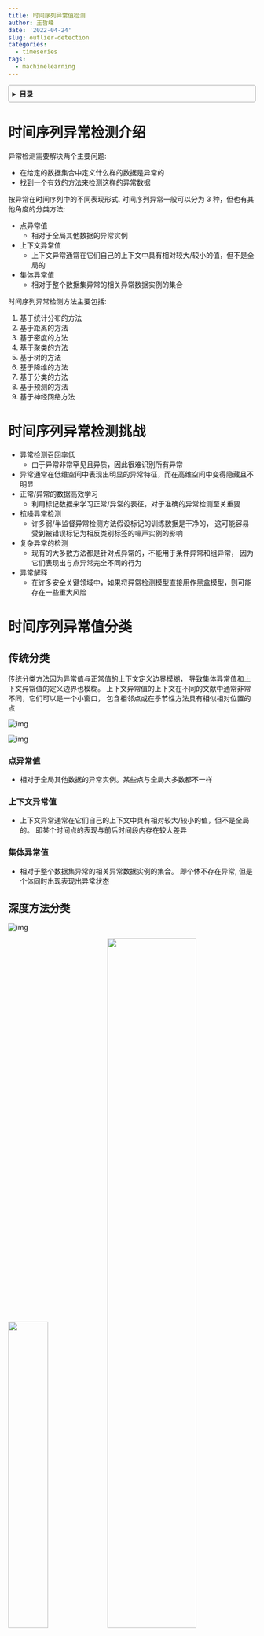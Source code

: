 ```yaml
---
title: 时间序列异常值检测
author: 王哲峰
date: '2022-04-24'
slug: outlier-detection
categories:
  - timeseries
tags:
  - machinelearning
---
```


<style>
details {
    border: 1px solid #aaa;
    border-radius: 4px;
    padding: .5em .5em 0;
}
summary {
    font-weight: bold;
    margin: -.5em -.5em 0;
    padding: .5em;
}
details[open] {
    padding: .5em;
}
details[open] summary {
    border-bottom: 1px solid #aaa;
    margin-bottom: .5em;
}
</style>

<details><summary>目录</summary><p>

- [时间序列异常检测介绍](#时间序列异常检测介绍)
- [时间序列异常检测挑战](#时间序列异常检测挑战)
- [时间序列异常值分类](#时间序列异常值分类)
  - [传统分类](#传统分类)
    - [点异常值](#点异常值)
    - [上下文异常值](#上下文异常值)
    - [集体异常值](#集体异常值)
  - [深度方法分类](#深度方法分类)
    - [点(Point)异常值](#点point异常值)
    - [模式(Pattern)异常值](#模式pattern异常值)
- [时间序列异常检测方法](#时间序列异常检测方法)
  - [基于统计分布的方法](#基于统计分布的方法)
    - [3-sigma](#3-sigma)
    - [Z-score](#z-score)
    - [boxplot](#boxplot)
    - [Grubbs 检验](#grubbs-检验)
  - [基于距离的方法](#基于距离的方法)
    - [KNN](#knn)
  - [基于密度的方法](#基于密度的方法)
    - [Local Outlier Factor(LOF)](#local-outlier-factorlof)
    - [Connectivity-Based Outlier Factor(COF)](#connectivity-based-outlier-factorcof)
    - [Stochastic Outlier Selection(SOS)](#stochastic-outlier-selectionsos)
  - [基于聚类的方法](#基于聚类的方法)
    - [K-means 聚类](#k-means-聚类)
    - [DBSCAN](#dbscan)
    - [GMM](#gmm)
  - [基于树的方法](#基于树的方法)
    - [Isolation Forest 孤立森林](#isolation-forest-孤立森林)
    - [RRCF](#rrcf)
  - [基于降维的方法](#基于降维的方法)
    - [PCA](#pca)
    - [AutoEncoder](#autoencoder)
  - [基于分类的方法](#基于分类的方法)
    - [One-Class SVM](#one-class-svm)
  - [基于预测的方法](#基于预测的方法)
    - [ARIMA](#arima)
  - [基于神经网络方法](#基于神经网络方法)
    - [特征提取](#特征提取)
      - [预训练模型](#预训练模型)
    - [学习常态特征表征](#学习常态特征表征)
      - [通用常态特征表征学习](#通用常态特征表征学习)
      - [依赖异常度量的特征表征学习](#依赖异常度量的特征表征学习)
    - [端对端异常分数学习](#端对端异常分数学习)
    - [深度相关的代表性模型](#深度相关的代表性模型)
- [异常检测数据集](#异常检测数据集)
  - [SEQ](#seq)
  - [其他](#其他)
- [结论和方向](#结论和方向)
- [参考](#参考)
</p></details><p></p>

# 时间序列异常检测介绍

异常检测需要解决两个主要问题: 

* 在给定的数据集合中定义什么样的数据是异常的
* 找到一个有效的方法来检测这样的异常数据

按异常在时间序列中的不同表现形式, 时间序列异常一般可以分为 3 种，但也有其他角度的分类方法: 

* 点异常值
    - 相对于全局其他数据的异常实例
* 上下文异常值
    - 上下文异常通常在它们自己的上下文中具有相对较大/较小的值，但不是全局的
* 集体异常值
    - 相对于整个数据集异常的相关异常数据实例的集合

时间序列异常检测方法主要包括: 

1. 基于统计分布的方法
2. 基于距离的方法
3. 基于密度的方法
4. 基于聚类的方法
5. 基于树的方法
6. 基于降维的方法
7. 基于分类的方法
8. 基于预测的方法
9. 基于神经网络方法

# 时间序列异常检测挑战

* 异常检测召回率低
    - 由于异常非常罕见且异质，因此很难识别所有异常
* 异常通常在低维空间中表现出明显的异常特征，而在高维空间中变得隐藏且不明显
* 正常/异常的数据高效学习
    - 利用标记数据来学习正常/异常的表征，对于准确的异常检测至关重要
* 抗噪异常检测
    - 许多弱/半监督异常检测方法假设标记的训练数据是干净的，
      这可能容易受到被错误标记为相反类别标签的噪声实例的影响
* 复杂异常的检测
    - 现有的大多数方法都是针对点异常的，不能用于条件异常和组异常，
      因为它们表现出与点异常完全不同的行为
* 异常解释
    - 在许多安全关键领域中，如果将异常检测模型直接用作黑盒模型，则可能存在一些重大风险

# 时间序列异常值分类

## 传统分类

传统分类方法因为异常值与正常值的上下文定义边界模糊，
导致集体异常值和上下文异常值的定义边界也模糊。
上下文异常值的上下文在不同的文献中通常非常不同，它们可以是一个小窗口，
包含相邻点或在季节性方法具有相似相对位置的点

![img](images/tranditional_type.png)

![img](images/tranditional_type3.png)

### 点异常值

* 相对于全局其他数据的异常实例。某些点与全局大多数都不一样

### 上下文异常值

* 上下文异常通常在它们自己的上下文中具有相对较大/较小的值，但不是全局的。
  即某个时间点的表现与前后时间段内存在较大差异

### 集体异常值

* 相对于整个数据集异常的相关异常数据实例的集合。
  即个体不存在异常, 但是个体同时出现表现出异常状态

## 深度方法分类

![img](images/deep_type.png)

<img src="images/deep_point_type.png" width="40%" /><img src="images/deep_pattern_type.png" width="60%" />

### 点(Point)异常值

* Global：全局异常
* Contextual：上下文异常

### 模式(Pattern)异常值

* Shapelet：形状异常
* Seasonal：季节性/周期性异常
* Trend：趋势异常

关于三类 Pattern 异常，可以基于 shapelet 函数来定义:

`$$X_{i,j} = \rho(2 \pi T_{i,j}, \omega) + \tau(T_{i,j})$$`

其中:

* `$X_{i,j}$` 是由多个不同频率的波的值相加得到的
* `$\rho(2 \pi T,\omega) = \sum_{n}[A \sin(2 \pi \omega_{n} T) + B \cos(2 \pi \omega_{n} T)]$`
* `$\tau(\cdot)$` 为趋势项，例如：线性函数 `$\tau(T) = T$`

如果 `$s$` 为相似相度量函数，那么以上三种异常类型可以分别定义为：

* Shapelet outliers(异常的局部子序列)
    - `$s(\rho(\cdot), \hat{\rho}(\cdot)) > \delta$`，其中，`$\delta$` 为异常判定的阈值
* Seasonal outliers(异常周期性的局部子序列)
    - `$s(\omega, \hat{\omega}) > \delta$`，其中，`$\delta$` 为异常判定的阈值
* Trend outliers(异常趋势的局部子序列)
    - `$s(\tau(\cdot), \hat{\tau}(\cdot)) > \delta$`，其中，`$\delta$` 为异常判定的阈值

# 时间序列异常检测方法

![img](images/models.png)

![img](images/models_standard.png)

## 基于统计分布的方法

基于统计的方法最直观，适用于几乎所有类型的时间序列。
在这种方法中，异常值的上限和下限是根据特定的统计量创建的，
例如：均值、标准差、Z 统计量、T 统计量、分布的百分位数

### 3-sigma

基于正态分布，3sigma 准则认为值在 `$(\mu - 3\sigma, \mu + 3\sigma)$` 区间的概率为 99.74%, 
当数据分布超过这个区间时即认为是异常数据, 为提升准确率可采用同环比策略

取整个序列的均值和标准差是不可取的，因为在这种情况下，边界将是静态的。
边界应该在滚动窗口的基础上创建，就像考虑一组连续的观察来创建边界，
然后转移到另一个窗口。该方法是一种高效、简单的离群点检测方法

![img](images/3sigma.png)

Python 实现异常检测的边界阈值:

```python
def three_sigma(s):
    mu, std = np.means(s), np.std(s)
    lower, upper = mu - 3 * std, mu + 3 * std

    return lower, upper
```

### Z-score

Z-score 为标准分数，测量数据点和平均值的距离，若测量值与平均值相差 2 个标准差，Z-score 为 2。
当把 Z-score = 3 作为阈值去提出异常点时，便相当于 3sigma

Python 实现 Z-score 计算:

```python
def z_score(s):
    z_score = (s - np.mean(s)) / np.std(s)

    return z_score
```

### boxplot

箱线图是基于四分位距(IQR)检测异常点的

![img](images/boxplot.png)

Python 实现异常检测的边界阈值:

```python
def boxplot(s):
    q1, q3 = s.quantile(0.25), s.quantile(0.75)
    iqr = q3 - q1
    lower, upper = q1 - 1.5 * iqr, q3 + 1.5 * iqr

    return lower, upper
```

### Grubbs 检验

Grubbs 检验常被用来检验服从正态分布的单变量数据集(univariate dataset) 中的单个异常值。
若有异常值，则其必为数据集中的最大值或最小值

Grubbs 检验的原假设与备择假设如下：

* H0: 数据集中没有异常值
* H1: 数据集中有一个异常值

Grubbs 检验需要总体是正态分布。算法流程如下：

1. 序列样本从小到大排序
2. 求序列样本的均值 mean 和标准差 std
3. 计算 min 和 max 与 mean 的差距，更大的那个为可疑值
4. 求可疑值的 Z-score(standard score)，如果大于 Grubbs 临界值，那么就是异常值
5. 排除序列中的异常值，对剩余序列循环做 1-4 步骤

Grubbs 临界值可以查表得到，它由两个值决定：

* 检出水平 `$\alpha$`(越严格越小)
* 样本数量 `$n$`

Grubbs 检验方法的局限：

* 只能检测单维度数据
* 无法精确的输出正常区间
* 它的判断机制是“逐一剔除”，所以每个异常值都要单独计算整个步骤，数据量大吃不消
* 需假定数据服从正态分布或近正态分布

Python 实现 Grubbs 异常检测示例:

```python
from outliers import smirnov_grubbs as grubbs

print(grubbs.test([8, 9, 10, 1, 9], alpha = 0.05))
print(grubbs.min_test_outliers([8, 9, 10, 1, 9], alpha = 0.05))
print(grubbs.max_test_outliers([8, 9, 10, 1, 9], alpha = 0.05))
print(grubbs.max_test_indices([8, 9, 10, 50, 9], alpha = 0.05))
```

## 基于距离的方法

### KNN

KNN 依次计算每个样本与它最近的 `$K$` 个样本的平均距离，
再利用计算的距离与阈值进行比较，如果大于阈值，则认为是异常值

* 优点是不需要假设数据的分布
* 缺点是仅可以找出全局异常点，无法找到局部异常点

Python 实现 KNN 异常检测示例:

```python
from pyod.models.knn import KNN

# 初始化检测器 clf
clf = KNN(method = "mean", n_neighbors = 3)
clf.fit(X_train)

# 返回训练数据上的分类标签(0: 正常值, 1:异常值)
y_train_pred = clf.labels_

# 返回训练数据上的异常值(分数越大越异常)
y_train_scores = clf.decision_scores_
```

## 基于密度的方法

### Local Outlier Factor(LOF)

LOF 是基于密度的经典算法，通过给每个数据点都分配一个依赖于邻域密度的离群因子 LOF，
进而判断该数据点是否为离群点。它的好处在于可以量化每个数据点的异常程度(outlierness)

![img](images/LOF.png)

**数据点 P 的局部相对密度(局部异常因子, LOF)：** 

`$$LOF_{k}(P) = \frac{\sum_{N_{k}(P) \in O}\frac{lrd_{k}(O)}{lrd_{k}(P)}}{|N_{k}(P)|} \\
              = \frac{\frac{\sum_{N_{k}(P) \in O}lrd_{k}(O)}{|N_{k}(P)|}}{lrd_{k}(P)}$$`

**数据点 P 在 `$k$` 邻域内点的平均局部可达密度：**

`$$\frac{\sum_{N_{k}(P) \in O}lrd_{k}(O)}{|N_{k}(P)|}$$`

**数据点 P 的局部可达密度(数据点 P 最近邻的平均可达距离的倒数。距离越大，密度越小)：**

`$$lrd_{k}(P) = \frac{1}{\frac{\sum_{N_{k}(P) \in O} reach\_dist_{k}(O, P)}{|N_{k}(P)|}}$$`

**点 P 到点 O 的第 `$k$` 可达距离：**


`$$reach\_dist_{k}(O, P) = max\{d_{k}(O), d(O, P)\}$$`

其中:

* `$d_{k}(O)$`: 点 O 的 `$k$` 近邻距离，即第 `$k$` 个最近的点跟点 O 之间的距离
* `$d(O, P)$`: 点 P 到点 O 的距离

整体来说，LOF 算法流程如下：

* 对于每个数据点，计算它与其他所有点的距离，并按从近到远排序
* 对于每个数据点，找到它的 K-Nearest-Neighbor，计算 LOF 得分

Python 实现 LOF 算法示例：

```python
from sklearn.neighbors import LocalOutlierFactor as LOF

X = [[-1.1],
     [0.2],
     [100.1],
     [0.3]]

clf = LOF(n_neighbors = 2)

res = clf.fit_predict(X)
print(res)

print(clf.negative_outlier_factor_)
```

### Connectivity-Based Outlier Factor(COF)

COF 是 LOF 的变种，相比于 LOF，COF 可以处理低密度下的异常值，
COF 的局部密度是基于平均链式距离计算得到。
在一开始的时候一样会先计算出每个点的 k-nearest neighbor。
而接下来会计算每个点的 Set Based Nearest Path，如下图

![img](images/COF.png)

假使 `$k=5$`，所以 F 的 neighbor 为 B、C、D、E、G。而对于 F 离他最近的点为 E，
所以 SBN Path 的第一个元素是 F、第二个是 E。离 E 最近的点为 D 所以第三个元素为 D，
接下来离 D 最近的点为 C 和 G，所以第四和五个元素为 C 和 G，最后离 C 最近的点为 B，
第六个元素为 B。所以整个流程下来，F 的 SBN Path 为 `$\{F, E, D, C, G, C, B\}$`。
而对于 SBN Path 所对应的距离 `$e=\{e_1, e_2, e_3,\ldots,e_k\}$`，依照上面的例子 `$e=\{3,2,1,1,1\}$`

所以可以说假使想计算 p 点的 SBN Path，
只要直接计算 p 点和其 neighbor 所有点所构成的 graph 的 minimum spanning tree，
之后再以 p 点为起点执行 shortest path 算法，就可以得到 SBN Path。
有了 SBN Path 后，接下来就会计算 p 点的链式距离

`$$ac\_distance(p) = \sum_{i=1}^{k}\frac{2(k+1-i)}{k(k+1)}dist(e_{i})$$`

有了 `$ac\_distance$` 后，就可以计算 COF：

`$$COF(p) = \frac{ac\_distance(p)}{\frac{1}{k} \sum_{o \in N_{k}(p)} ac\_distance(o)}$$`

Python 实现 COF 异常检测示例：

```python
from pyod.models.cof import COF

cof = COF(
    contamination = 0.06,  # 异常值所占的比例
    n_neighbors = 20,  # 近邻数量
)

cof_label = cof.fit_predict(iris.values)
print(f"检测出的异常值数量为：{np.sum(cof_label == 1)}")
```

### Stochastic Outlier Selection(SOS)

SOS 的思想是：当一个点和其它所有点的关联度(affinity)都很小的时候，它就是一个异常点。
将特征矩阵(feature martrix)或者相异度矩阵(dissimilarity matrix)输入给 SOS 算法，
会返回一个异常概率值向量(每个点对应一个)

![img](images/SOS.png)

SOS 算法的流程：

1. 计算相异度矩阵 `$D$`
    - 相异度矩阵(dissimilarity matrix)是各样本两两之间的度量距离，比如欧式距离或汉明距离等
2. 计算关联度矩阵 `$A$`
    - 关联度矩阵(affinity matrix)反映的是度量距离方差，如图：点 `$x_{5}$` 的密度最大，方差最小； 
      `$x_{6}$` 的密度最小，方差最大

![img](images/affinity_matrix.png)

3. 计算关联概率矩阵 `$B$`
    - 关联概率矩阵(binding probability matrix)就是把关联矩阵(affinity matrix)按行归一化得到的

![img](images/binding_prob_matrix.png)

4. 算出异常概率向量
    - 得到了关联概率矩阵，每个点的异常概率值就用如下的公式计算，
      当一个点和其它所有点的关联度(affinity)都很小的时候，它就是一个异常点

    `$$p(x_{i} \in C_{0}) = \prod_{j \neq i}(1 - b_{ji})$$`


Python 实现 SOS 异常检测算法示例：

```python
import pandas as pd
from sksos import SOS

# data
iris = pd.read_csv("http://bit.ly/iris-csv")
X = iris.drop("Name", axis = 1).values

# model
detector = SOS()
iris["score"] = detector.predict(X)
iris.sort_values("score", ascending = False).head(10)
```

## 基于聚类的方法

### K-means 聚类

K-means 聚类是一种无监督机器学习算法，经常用于检测时间序列数据中的异常值。
该算法查看数据集中的数据点，并将相似的数据点分组为 K 个聚类。
通过测量数据点到其最近质心的距离来区分异常。
如果距离大于某个阈值，则将该数据点标记为异常。
K-Means 算法使用欧几里得距离进行比

### DBSCAN

DBSCAN 算法(Density-Based Spatial Clustering of Applications with Noise)的输入和输出如下，
对于无法形成聚类簇的孤立点，即为异常点(噪声点)

DBSCAN 输入：

* 数据集，邻域半径 Eps，邻域中数据对象数目阈值 MinPts

DBSCAN 输出：

* 密度联通簇

DBSCAN 中的三种点的类别:

![img](images/dbscan_point.png)

DBSCAN 中的四种点的关系:

![img](images/dbscan_relation.png)

DBSCAN 的算法实现步骤:

![img](images/dbscan_algorithms.png)

DBSCAN 算法具体处理流程如下:

1. 从数据集中任意选取一个数据对象点 p
2. 如果对于参数 Eps 和 MinPts，所选取的数据对象点 p 为核心点，则找出所有从 p 密度可达的数据对象点，形成一个簇
3. 如果选取的数据对象点 p 是边缘点，选取另一个数据对象点
4. 重复以上 2、3 步，直到所有点被处理

Python 实现 DBSCAN 异常检测示例:

```python
from sklearn.cluster import DBSCAN
import numpy as np

# 数据
X = np.array(
    [[1, 2],
     [2, 2],
     [2, 3],
     [8, 7],
     [8, 8],
     [25, 80]]
)

# 聚类
clustering = DBSCAN(eps = 3, min_samples = 2).fit(X)
clustering.lables_
```

```
array([ 0,  0,  0,  1,  1, -1])
# 0，,0，,0：表示前三个样本被分为了一个群
# 1, 1：中间两个被分为一个群
# -1：最后一个为异常点，不属于任何一个群
```

### GMM



## 基于树的方法

### Isolation Forest 孤立森林

孤立森林(Isolation Forest, iForest)中的 “孤立” (isolation) 指的是 “把异常点从所有样本中孤立出来”，
论文中的原文是 “separating an instance from the rest of the instances”。

孤立森林是一种基于决策树的异常检测机器学习算法。它通过使用决策树的分区隔离给定特征集上的数据点来工作。
换句话说，它从数据集中取出一个样本，并在该样本上构建树，直到每个点都被隔离。
为了隔离数据点，随机选择 m 个特征，通过在所选特征的最大值和最小值之间随机选择一个值来分割数据点。
观察值的划分递归地重复，直到所有的观察值被孤立。
特征的随机分区将为异常数据点在树中创建更短的路径，从而将它们与其余数据区分开来

用一个随机超平面对一个数据空间进行切割，切一次可以生成两个子空间。
接下来，再继续随机选取超平面，来切割第一步得到的两个子空间，以此循环下去，
直到每子空间里面只包含一个数据点为止。可以发现，那些密度很高的簇要被切很多次才会停止切割，
即每个点都单独存在于一个子空间内，但那些分布稀疏的点，大都很早就停到一个子空间内了。
所以，整个孤立森林的算法思想：异常样本更容易快速落入叶子结点或者说，异常样本在决策树上，距离根节点更近

![img](images/iForest.png)

获得 `$t$` 个孤立树后，单棵树的训练就结束了。接下来就可以用生成的孤立树来评估测试数据了，
即计算异常分数 `$s$`。对于每个样本 `$x$`，需要对其综合计算每棵树的结果，
通过下面的公式计算异常得分： 

`$$s(x, n) = 2^{-\frac{E(h(x))}{c(n)}}$$`

其中:

* `$h(x)$`：样本在 iTree 上的 PathLength
* `$E(h(x))$`：样本在 `$t$` 棵 iTree 的 PathLength 的均值
* `$c(n)$` `$n$` 个样本构建一个二叉搜索数 BST 中的未成功搜索平均路径长度(均值 `$h(x)$` 对外部节点终端的估计等同于 BST 的未成功搜索)，
  `$E(h(x))/c(n)$` 是对样本 `$x$` 的路径长度 `$h(x)$` 进行标准化处理。
  `$H(n-1)$` 是调和数，可使用 `$\ln(n-1) + 0.5772156649$`(欧拉常数)估算

  `$$c(n) = 2H(n-1) - \frac{2(n-1)}{n} = 2[ln(n-1) + 0.5772156649] - \frac{2(n-1)}{n}$$`

异常分数 `$s$` 指数部分值域为 `$(-\infty, 0)$`，因此 `$s$` 值域为 `$(0, 1)$`。
当 PathLength 越小，`$s$` 越接近 1，此时样本为异常值的概率越大

Python 实现 iForest 异常检测示例：

```python
from sklearn.datasets import load_iris
from sklearn.ensemble import IsolationForest

data = load_iris(as_frame = True)
X, y = data.data, data.target
df = data.frame

# 模型初始化
iforest = IsolationForest(
    n_estimators = 100,
    max_samples = "auto",
    contamination = 0.05,
    max_features = 4,
    bootstrap = False,
    n_jobs = -1,
    random_state = 1,
)

# 模型训练、预测
df["label"] = iforest.fit_predict(X)

# 模型预测
df["scores"] = iforest.decision_function(X)
```

### RRCF

## 基于降维的方法

### PCA

PCA 在异常检测方面的做法，大体有两种思路：

* 将数据映射到低维特征空间，然后在特征空间不同维度上查看每个数据点跟其它数据的偏差
* 将数据映射到低维特征空间，然后由低维特征空间重新映射回原空间，
  尝试用低维特征重构原始数据，看重构误差的大小

PCA 在做特征值分解，会得到：

* 特征向量：反应了原始数据方差变化程度的不同方向
* 特征值：数据在对应方向上的方差大小

所以，最大特征值对应的特征向量为数据方差最大的方向，最小特征值对应的特征向量为数据方差最小的方向。
原始数据在不同方向上的方差变化反应了其内在特点。如果单个数据样本跟整体数据样本表现出的特点不太一致，
比如在某些方向上跟其它数据样本偏离较大，可能就表示该数据样本是一个异常点

在前面提到第一种做法中，样本 `$x_i$` 的异常分数为该样本在所有方向上的偏离程度： 

`$$Score(x_{i}) = \sum_{j=1}^{n}d_{ij} = \sum_{j=1}^{n}\frac{(x_{i}^{T}) \cdot e_{j}}{}$$`

其中，  为样本在重构空间里离特征向量的距离。若存在样本点偏离各主成分越远，  会越大，意味偏移程度大，异常分数高。  是特征值，用于归一化，使不同方向上的偏离程度具有可比性。


在计算异常分数时，关于特征向量（即度量异常用的标杆）选择又有两种方式：

* 考虑在前 k 个特征向量方向上的偏差：前 k 个特征向量往往直接对应原始数据里的某几个特征，
  在前几个特征向量方向上偏差比较大的数据样本，往往就是在原始数据中那几个特征上的极值点
* 考虑后 r 个特征向量方向上的偏差：后 r 个特征向量通常表示某几个原始特征的线性组合，
  线性组合之后的方差比较小反应了这几个特征之间的某种关系。在后几个特征方向上偏差比较大的数据样本，
  表示它在原始数据里对应的那几个特征上出现了与预计不太一致的情况得分大于阈值 C 则判断为异常

第二种做法，PCA 提取了数据的主要特征，如果一个数据样本不容易被重构出来，
表示这个数据样本的特征跟整体数据样本的特征不一致，那么它显然就是一个异常的样本： 


其中，是基于k维特征向量重构的样本。

基于低维特征进行数据样本的重构时，舍弃了较小的特征值对应的特征向量方向上的信息。
换一句话说，重构误差其实主要来自较小的特征值对应的特征向量方向上的信息。
基于这个直观的理解，PCA 在异常检测上的两种不同思路都会特别关注较小的特征值对应的特征向量。
所以，我们说 PCA 在做异常检测时候的两种思路本质上是相似的，
当然第一种方法还可以关注较大特征值对应的特征向量


```python
from sklearn.decomposition import PCA
pca = PCA()
pca.fit(centered_training_data)
transformed_data = pca.transform(training_data)
y = transformed_data

# 计算异常分数
lambdas = pca.singular_values_
M = ((y*y)/lambdas)

# 前k个特征向量和后r个特征向量
q = 5
print "Explained variance by first q terms: ", sum(pca.explained_variance_ratio_[:q])
q_values = list(pca.singular_values_ < .2)
r = q_values.index(True)

# 对每个样本点进行距离求和的计算
major_components = M[:,range(q)]
minor_components = M[:,range(r, len(features))]
major_components = np.sum(major_components, axis=1)
minor_components = np.sum(minor_components, axis=1)

# 人为设定c1、c2阈值
components = pd.DataFrame({'major_components': major_components, 
                               'minor_components': minor_components})
c1 = components.quantile(0.99)['major_components']
c2 = components.quantile(0.99)['minor_components']

# 制作分类器
def classifier(major_components, minor_components):  
    major = major_components > c1
    minor = minor_components > c2    
    return np.logical_or(major,minor)

results = classifier(major_components=major_components, minor_components=minor_components)
```


### AutoEncoder

PCA 是线性降维，AutoEncoder 是非线性降维。根据正常数据训练出来的 AutoEncoder，
能够将正常样本重建还原，但是却无法将异于正常分布的数据点较好地还原，导致还原误差较大。
因此如果一个新样本被编码，解码之后，它的误差超出正常数据编码和解码后的误差范围，
则视作为异常数据。需要注意的是，AutoEncoder 训练使用的数据是正常数据（即无异常值），
这样才能得到重构后误差分布范围是多少以内是合理正常的。所以 AutoEncoder 在这里做异常检测时，
算是一种有监督学习的方法

```python
import tensorflow as tf
from keras.models import Sequential
from keras.layers import Dense

# 标准化数据
scaler = preprocessing.MinMaxScaler()
X_train = pd.DataFrame(scaler.fit_transform(dataset_train),
                              columns=dataset_train.columns,
                              index=dataset_train.index)
# Random shuffle training data
X_train.sample(frac=1)
X_test = pd.DataFrame(scaler.transform(dataset_test),
                             columns=dataset_test.columns,
                             index=dataset_test.index)

tf.random.set_seed(10)
act_func = 'relu'
# Input layer:
model=Sequential()
# First hidden layer, connected to input vector X.
model.add(Dense(10,activation=act_func,
                kernel_initializer='glorot_uniform',
                kernel_regularizer=regularizers.l2(0.0),
                input_shape=(X_train.shape[1],)
               )
         )
model.add(Dense(2,activation=act_func,
                kernel_initializer='glorot_uniform'))
model.add(Dense(10,activation=act_func,
                kernel_initializer='glorot_uniform'))
model.add(Dense(X_train.shape[1],
                kernel_initializer='glorot_uniform'))
model.compile(loss='mse',optimizer='adam')
print(model.summary())

# Train model for 100 epochs, batch size of 10:
NUM_EPOCHS=100
BATCH_SIZE=10
history=model.fit(np.array(X_train),np.array(X_train),
                  batch_size=BATCH_SIZE,
                  epochs=NUM_EPOCHS,
                  validation_split=0.05,
                  verbose = 1)

plt.plot(history.history['loss'],
         'b',
         label='Training loss')
plt.plot(history.history['val_loss'],
         'r',
         label='Validation loss')
plt.legend(loc='upper right')
plt.xlabel('Epochs')
plt.ylabel('Loss, [mse]')
plt.ylim([0,.1])
plt.show()

# 查看训练集还原的误差分布如何，以便制定正常的误差分布范围
X_pred = model.predict(np.array(X_train))
X_pred = pd.DataFrame(X_pred,
                      columns=X_train.columns)
X_pred.index = X_train.index

scored = pd.DataFrame(index=X_train.index)
scored['Loss_mae'] = np.mean(np.abs(X_pred-X_train), axis = 1)
plt.figure()
sns.distplot(scored['Loss_mae'],
             bins = 10,
             kde= True,
            color = 'blue')
plt.xlim([0.0,.5])

# 误差阈值比对，找出异常值
X_pred = model.predict(np.array(X_test))
X_pred = pd.DataFrame(X_pred,
                      columns=X_test.columns)
X_pred.index = X_test.index
threshod = 0.3
scored = pd.DataFrame(index=X_test.index)
scored['Loss_mae'] = np.mean(np.abs(X_pred-X_test), axis = 1)
scored['Threshold'] = threshod
scored['Anomaly'] = scored['Loss_mae'] > scored['Threshold']
scored.head()
```


## 基于分类的方法

### One-Class SVM

One-Class SVM 算法的思路非常简单，就是寻找一个超平面将样本中的正例圈出来，
预测就是用这个超平面做决策，在圈内的样本就认为是正样本，在圈外的样本是负样本，
用在异常检测中，负样本可看做异常样本。它属于无监督学习，所以不需要标签

One-Class SVM 又一种推导方式是 SVDD(Support Vector Domain Description，支持向量域描述)，
对于 SVDD 来说，我们期望所有不是异常的样本都是正类别，同时它采用一个超球体，
而不是一个超平面来做划分，该算法在特征空间中获得数据周围的球形边界，
期望最小化这个超球体的体积，从而最小化异常点数据的影响

假设产生的超球体参数为中心 `$o$` 和对应的超球体半径 `$r>0$`，超球体体积 `$V(r)$` 被最小化，
中心 `$o$` 是支持行了的线性组合；跟传统 SVM 方法相似，可以要求所有训练数据点 `$x_{i}$` 到中心的距离严格小于 `$r$`。
但是同时构造一个惩罚系数为 C 的松弛变量 `$\zeta_{i}$`，优化问题入下所示：

`$$\underbrace{min}_{r,\rho} V(r) + C\sum_{i=1}^{m}\zeta_{i}$$`

`$$||x_{i} - o||_{2} \leq r + \xi_{i}, i = 1,2,\ldots,m$$`
`$$\xi_{i} \geq 0, i = 1,2,\ldots,m$$`

C 是调节松弛变量的影响大小，说的通俗一点就是，给那些需要松弛的数据点多少松弛空间，
如果 C 比较小，会给离群点较大的弹性，使得它们可以不被包含进超球体

```python
from sklearn import svm

clf = svm.OneClassSVM(nu = 0.1, kernel = "rfb", gamma = 0.1)
clf.fit(X)

y_pred = clf.predict(X)
n_error_outlier = y_pred[y_pred == -1].size
```

## 基于预测的方法

对于单条时序数据，根据其预测出来的时序曲线和真实的数据相比，求出每个点的残差，
并对残差序列建模，利用 KSigma 或者分位数等方法便可以进行异常检测。具体的流程如下

![img](images/predict_method.png)

### ARIMA


## 基于神经网络方法

![img](images/models_deeplearning.png)

1. 特征提取
    - deep learning 和 anomaly detection 是分开的，deep learning 只负责特征提取
2. 常态特征表征学习：deep learning 和 anomaly detection 是相互依赖的，一起学习正常样本的有效表征
    - 通用常态特征表征学习：这类方法最优化一个特征学习目标函数，该函数不是为异常检测而设计的，
      但学习到的高级特征能够用于异常检测，因为这些高级特征包含了数据的隐藏规律
    - 依赖异常度量的特征表征学习：该类方法直接将现有的异常评价指标嵌入表征学习的优化目标中
3. 端对端异常分数学习
    - deep learning 和 anomaly detection 是完全一体的，通过端到端的学习，直接输出异常分数

### 特征提取

旨在利用深度学习从高维和/或非线性可分离数据中提取低维特征表征，用于下游异常检测。
特征提取和异常评分完全不相交且彼此独立。因此，深度学习组件仅作为降维工作

优点：

* 很容易获得大量先进的预训练深度模型和现成的异常检测器做特征提取和异常检测
* 深度特征提取比传统线性方法更有效

缺点：

* 特征提取和异常评分是独立分开的，通常会导致次优的异常评分
* 预训练的深度模型通常仅限于特定类型的数据。(感觉更适用于图像，
  因为图像可以做分类预训练，个人对时序预训练了解的不是很多)

#### 预训练模型

### 学习常态特征表征

#### 通用常态特征表征学习

这类方法最优化一个特征学习目标函数，该函数不是为异常检测而设计的，
但学习到的高级特征能够用于异常检测，因为这些高级特征包含了数据的隐藏规律。
例如：AutoEncoder、GAN、预测模型(LSTM)。

优点：

* AE：方法简单，可用不同AE变种
* GAN：产生正常样本的能力很强，而产生异常样本的能力就很弱，因此有利于进行异常检测
* 预测模型：存在大量序列预测模型，能学到时间和空间的依赖性

缺点：

* AE：学习到的特征表征可能会因为“训练数据中不常见的规律、异常值或噪声“而产生偏差
* GAN：训练可能存在多种问题，比如难以收敛，模式坍塌。因此，基于异常检测的 GANs 训练或难以进行
* 预测模型：序列预测的计算成本高

另外，以上方法都有两个共性问题：

* 都假设训练集是正常样本，但若训练集中混入噪声或异常值，会给模型表征学习能力带来偏差
* 没有将异常评价纳入到模型优化的目标当中，最后检测的结果可能是次优的

#### 依赖异常度量的特征表征学习

该类方法直接将现有的异常评价指标嵌入表征学习的优化目标中，
解决了通用常态特征表征学习中第二个共性问题。
例如 Deep one-class SVM，Deep one-class Support Vector Data Description(Deep one-class SVDD)等

优化：

* 基于距离的度量：比起传统方法，能处理高维空间数据，有丰富的理论支持
* 基于one-class分类的度量：表征学习和one-class模型能一起学习更好的特征表示，同时免于手动选择核函数
* 基于聚类的度量：对于复杂数据，可以让聚类方法在深度专门优化后的表征空间内检测异常点

缺点：

* 基于距离的度量：计算量大
* 基于one-class分类的度量：在正常类内分布复杂的数据集上，该模型可能会无效
* 基于聚类的度量：模型的表现严重依赖于聚类结果。也受污染数据的影响

以上缺点在于：没办法直接输出异常分数

### 端对端异常分数学习

通过端到端的学习，直接输出异常分数。个人对这部分的了解是一片空白，
只能初略转述下综述中的内容，有兴趣的朋友可以阅读原文跟进相关工作

优点：

* 排名模型：利用了排序理论
* 先验驱动模型：将不同的先验分布嵌入到模型中，并提供更多解释性
* Softmax似然模型：可以捕捉异常的特征交互信息
* 端到端的one-class分类模型：端到端式的对抗式优化，GAN有丰富的理论和实践支持

缺点：

* 排名模型：训练数据中必须要有异常样本
* 先验驱动模型：没法设计一个普遍有效的先验，若先验分布不能很好地拟合真实分布，模型的效果可能会变差
* Softmax 似然模型：特征交互的计算成本很大，而且模型依赖负样本的质量
* 端到端的 one-class 分类模型：GAN 具有不稳定性，且仅限于半监督异常检测场景

### 深度相关的代表性模型

![img](images/deep_models.png)

# 异常检测数据集

## SEQ

基于 shapelet 函数，可以获取 35 个合成数据集(可称 NeurlIPS-TS synthestic datasets or SEQ),
其中 20 个单变量，15 个多变量数据集。该数据集覆盖各类异常数据

## 其他

![img](images/data.png)

# 结论和方向

把异常度量目标加入到表征学习中：表征学习时，一个关键问题是它们的目标函数是通用的，
但没有专门针对异常检测进行优化。在前面有提到依赖于异常度量的特征学习，
它便是通过施加来自传统异常度量的约束，来帮助解决这个问题

* 探索少标记样本的利用
    - 探索利用这些小标记数据来学习更强大的检测模型和更深层次架构
* 大规模无监督/自监督表示学习
    - 首先在无监督/自监督模式下从大规模未标记数据中学习可迁移的预训练表示模型，然后在半监督模式下微调异常检测模型
* 复杂异常的深度检测
    - 对条件/组异常的深度模型的探索明显较少。另外多模态异常检测是一个很大程度上尚未探索的研究领域
* 可解释和可操作的深度异常检测
    - 具有提供异常解释的内在能力的深度模型很重要，能减轻对人类用户的任何潜在偏见/风险以及实现决策行动
* 新颖的应用和设置
    - 例如分布外(OOD)检测、curiosity learning 等

# 参考

* [[1]时序异常检测综述整理](https://mp.weixin.qq.com/s/KNeSAPx-6B-wo5jzCM17YQ)
* [[2]Revisiting Time Series Outlier Detection:Definitions and Benchmarks](https://openreview.net/pdf?id=r8IvOsnHchr)
* [[3]异常检测综述：Deep Learning for Anomaly Detection: A Review](https://zhuanlan.zhihu.com/p/419161328)
* [[4]异常检测方法总结](https://mp.weixin.qq.com/s/rD229uPGuMCAhAnVfrN6Sg)
* [[5]时序预测竞赛之异常检测算法综述](https://zhuanlan.zhihu.com/p/336944097)
* [[6]剔除异常值栅格计算器](https://blog.csdn.net/weixin_39974030/article/details/112569610)
* [[7]异常检测算法之(KNN)-K Nearest Neighbors](https://zhuanlan.zhihu.com/p/501691799)
* [[8]一文读懂异常检测 LOF 算法(Python代码)](https://zhuanlan.zhihu.com/p/448276009)
* [[9]Nowak-Brzezińska, A., & Horyń, C. (2020). Outliers in rules-the comparision of LOF, COF and KMEANS algorithms. *Procedia Computer Science*, *176*, 1420-1429.]()
* [[10]機器學習_學習筆記系列(98)：基於連接異常因子分析(Connectivity-Based Outlier Factor) - 劉智皓 (Chih-Hao Liu)]()
* [[11]异常检测之SOS算法](https://zhuanlan.zhihu.com/p/34438518)
* [[12]SOS GitHub](https://github.com/jeroenjanssens/scikit-sos)
* [[13]DBSCAN算法详解](https://zhuanlan.zhihu.com/p/515268801)
* [[14]异常检测算法--孤立森林（Isolation Forest）剖析](https://zhuanlan.zhihu.com/p/74508141)
* [[15]孤立森林(isolation Forest)-一个通过瞎几把乱分进行异常检测的算法](https://zhuanlan.zhihu.com/p/484495545)
* [[16]孤立森林阅读](https://blog.csdn.net/MarkAustralia/article/details/120181899)
* [[17]数据异常值检测算法](https://zhuanlan.zhihu.com/p/362358580)
* [[18]时间序列异常检测](https://mp.weixin.qq.com/s/9TimTB_ccPsme2MNPuy6uA)
* [[19]One Class SVM](http://t.zoukankan.com/wj-1314-p-10701708.html)
* [[20]单类 SVM: SVDD](https://zhuanlan.zhihu.com/p/65617987)
* [[21]AutoEncoder](https://zhuanlan.zhihu.com/p/260882741)
* [[22]利用 Autoencoder 进行无监督异常检测](https://zhuanlan.zhihu.com/p/46188296)
* [[23]自编码器 AutoEncoder 解决异常检测问题](https://zhuanlan.zhihu.com/p/260882741)

